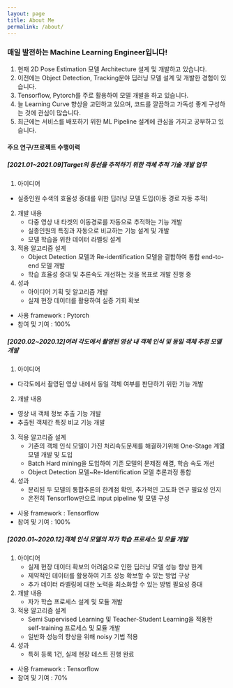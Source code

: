 ```yaml
---
layout: page
title: About Me
permalink: /about/
---
```


### 매일 발전하는 Machine Learning Engineer입니다!
1. 현재 2D Pose Estimation 모델 Architecture 설계 및 개발하고 있습니다.
2. 이전에는 Object Detection, Tracking분야 딥러닝 모델 설계 및 개발한 경험이 있습니다.
3. Tensorflow, Pytorch를 주로 활용하여 모델 개발을 하고 있습니다.
4. 늘 Learning Curve 향상을 고민하고 있으며, 코드를 깔끔하고 가독성 좋게 구성하는 것에 관심이 많습니다.
5. 최근에는 서비스를 배포하기 위한 ML Pipeline 설계에 관심을 가지고 공부하고 있습니다.

#### 주요 연구/프로젝트 수행이력
##### [2021.01~2021.09]Target의 동선을 추적하기 위한 객체 추적 기술 개발 업무
1.  아이디어
   - 실종인원 수색의 효율성 증대를 위한 딥러닝 모델 도입(이동 경로 자동 추적)
2. 개발 내용
   - 다중 영상 내 타겟의 이동경로를 자동으로 추적하는 기능 개발
   - 실종인원의 특징과 자동으로 비교하는 기능 설계 및 개발
   - 모델 학습을 위한 데이터 라벨링 설계
3. 적용 알고리즘 설계
   - Object Detection 모델과 Re-identification 모델을 결합하여 통합 end-to-end 모델 개발
   - 학습 효율성 증대 및 추론속도 개선하는 것을 목표로 개발 진행 중
4. 성과
   - 아이디어 기획 및 알고리즘 개발
   - 실제 현장 데이터를 활용하여 실증 기회 확보
* 사용 framework : Pytorch 
* 참여 및 기여 : 100%

##### [2020.02~2020.12]여러 각도에서 촬영된 영상 내 객체 인식 및 동일 객체 추정 모델 개발
1.  아이디어
   - 다각도에서 촬영된 영상 내에서 동일 객체 여부를 판단하기 위한 기능 개발
2.  개발 내용
   - 영상 내 객체 정보 추출 기능 개발
   - 추출된 객체간 특징 비교 기능 개발
3. 적용 알고리즘 설계
   - 기존의 객체 인식 모델이 가진 처리속도문제를 해결하기위해 One-Stage 계열 모델 개발 및 도입
   - Batch Hard mining을 도입하여 기존 모델의 문제점 해결, 학습 속도 개선
   - Object Detection 모델~Re-Identification 모델 추론과정 통합
4. 성과
   - 분리된 두 모델의 통합추론의 한계점 확인, 추가적인 고도화 연구 필요성 인지
   - 온전히 Tensorflow만으로 input pipeline 및 모델 구성
* 사용 framework : Tensorflow 
* 참여 및 기여 : 100%

##### [2020.01~2020.12]객체 인식 모델의 자가 학습 프로세스 및 모듈 개발
1. 아이디어
   - 실제 현장 데이터 확보의 어려움으로 인한 딥러닝 모델 성능 향상 한계
   - 제약적인 데이터를 활용하여 기초 성능 확보할 수 있는 방법 구상
   - 추가 데이터 라벨링에 대한 노력을 최소화할 수 있는 방법 필요성 증대
2. 개발 내용
   - 자가 학습 프로세스 설계 및 모듈 개발
3. 적용 알고리즘 설계
   - Semi Supervised Learning 및 Teacher-Student Learning을 적용한 self-training 프로세스 및 모듈 개발
   - 일반화 성능의 향상을 위해 noisy 기법 적용
4. 성과
   - 특허 등록 1건, 실제 현장 테스트 진행 완료
* 사용 framework : Tensorflow 
* 참여 및 기여 : 70%

